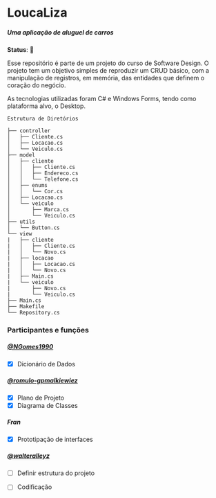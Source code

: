 # LoucaLiza
##### *Uma aplicação de aluguel de carros* 
**Status**: &#128679;

<p>Esse repositório é parte de um projeto do curso de Software Design.
O projeto tem um objetivo simples de reproduzir um CRUD básico, com a manipulação de registros, em memória, das entidades que definem o coração do negócio.</p>
<p>As tecnologias utilizadas foram C# e Windows Forms, tendo como plataforma alvo, o Desktop.</p>


```
Estrutura de Diretórios

├── controller
│   ├── Cliente.cs
│   ├── Locacao.cs
│   └── Veiculo.cs
├── model
│   ├── cliente
│   │   ├── Cliente.cs
│   │   ├── Endereco.cs
│   │   └── Telefone.cs
│   ├── enums
│   │   └── Cor.cs
│   ├── Locacao.cs
│   └── veiculo
│       ├── Marca.cs
│       └── Veiculo.cs
├── utils
│   └── Button.cs
└── view
|   ├── cliente
|   │   ├── Cliente.cs
|   │   └── Novo.cs
|   ├── locacao
|   │   ├── Locacao.cs
|   │   └── Novo.cs
|   ├── Main.cs
|   └── veiculo
|       ├── Novo.cs
|       └── Veiculo.cs
├── Main.cs
├── Makefile
└── Repository.cs
```


### Participantes e funções

##### [*@NGomes1990*](https://github.com/NGomes1990)

 - [x] Dicionário de Dados

##### [*@romulo-gpmalkiewiez*](https://github.com/romulo-gpmalkiewiez)
- [x] Plano de Projeto
- [x] Diagrama de Classes

##### *Fran*
- [x] Prototipação de interfaces

##### [*@walteralleyz*](https://github.com/walteralleyz)
- [ ] Definir estrutura do projeto
- [ ] Codificação

